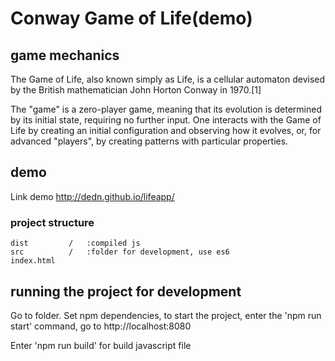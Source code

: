 # Conway Game of Life(demo)

## game mechanics
The Game of Life, also known simply as Life, is a cellular automaton devised by the British mathematician John Horton Conway in 1970.[1]

The "game" is a zero-player game, meaning that its evolution is determined by its initial state, requiring no further input. One interacts with the Game of Life by creating an initial configuration and observing how it evolves, or, for advanced "players", by creating patterns with particular properties.

## demo
Link demo http://dedn.github.io/lifeapp/

### project structure
    dist         /   :compiled js                                
    src          /   :folder for development, use es6
    index.html
                         
 ## running the project for development
 Go to folder. Set npm dependencies, to start the project, enter the 'npm run start' command, go to http://localhost:8080
 
 Enter 'npm run build' for build javascript file
 
